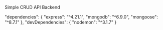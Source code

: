 <h>Simple CRUD API Backend</h>
<br> 
<p>
 "dependencies": {
    "express": "^4.21.1",
    "mongodb": "^6.9.0",
    "mongoose": "^8.7.1"
  },
  "devDependencies": {
    "nodemon": "^3.1.7"
  }
</p>
